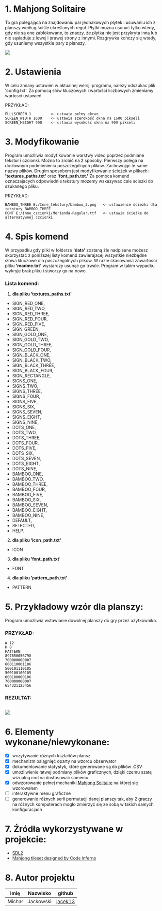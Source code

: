 # 1. **Mahjong Solitaire**
To gra polegająca na znajdowaniu par jednakowych płytek i usuwaniu ich z planszy
według ściśle określonych reguł. Płytki można usunać tylko wtedy, gdy nie są one zablokowane, to znaczy, że plytka nie jest przykryta inną lub nie sąsiaduje z lewej i prawej strony z innymi. Rozgrywka kończy się wtedy, gdy usuniemy wszystkie pary z planszy. 

![](../MahjongSolitaire/resources/game_demo.gif)

# 2. **Ustawienia**
W celu zmiany ustawien w aktualnej wersji programu, nalezy odszukac plik 'config.txt'. Za pomocą słów kluczowych i wartości liczbowych zmieniamy wartosci ustawień.

PRZYKŁAD:
```
FULLSCREEN 1		 <- ustawia pełny ekran
SCREEN_WIDTH 1600	 <- ustawia szerokość okna na 1600 pikseli
SCREEN_HEIGHT 900	 <- ustawia wysokość okna na 900 pikseli
```

# 3. **Modyfikowanie**
Program umożliwia modyfikowanie warstwy video poprzez podmiane tekstur i czcionki. Można to zrobić na 2 sposoby. Pierwszy polega na dosłownym podmienieniu poszczególnych plikow. Zachowując te same nazwy plików. Drugim sposobem jest modyfikowanie ścieżek w plikach: **'textures_paths.txt'** oraz **'font_path.txt.'** Za pomoca komend oznaczajacych odpowiednie tekstury mozemy wskazywac cale sciezki do szukanego pliku.

PRZYKŁAD:
```
BAMBOO_THREE E:/Inne_tekstury/bamboo_3.png	 <- ustawienie ścieżki dla tekstury BAMBOO_THREE
FONT E:/Inne_czcionki/Merienda-Regular.ttf	 <- ustawia ścieżke do alternatywnej czcionki
```

# 4. **Spis komend**
W przypadku gdy pliki w folderze **'data'** zostaną źle nadpisane możesz skorzystac z poniższej listy komend zawierajacej wszystkie niezbędne słowa kluczowe dla poszczególnych plikow. W razie skasowania zawartosci pliku **'readme.txt'** wystarczy usunąć go trwale. Program w takim wypadku wykryje brak pliku i stworzy go na nowo.

### Lista komend:
1) **dla pliku 'textures_paths.txt'**
* SIGN_RED_ONE,
* SIGN_RED_TWO,
* SIGN_RED_THREE,
* SIGN_RED_FOUR,
* SIGN_RED_FIVE,
* SIGN_GREEN,
* SIGN_GOLD_ONE,
* SIGN_GOLD_TWO,
* SIGN_GOLD_THREE,
* SIGN_GOLD_FOUR,
* SIGN_BLACK_ONE,
* SIGN_BLACK_TWO,
* SIGN_BLACK_THREE,
* SIGN_BLACK_FOUR,
* SIGN_RECTANGLE,
* SIGNS_ONE,
* SIGNS_TWO,
* SIGNS_THREE,
* SIGNS_FOUR,
* SIGNS_FIVE,
* SIGNS_SIX,
* SIGNS_SEVEN,
* SIGNS_EIGHT,
* SIGNS_NINE,
* DOTS_ONE,
* DOTS_TWO,
* DOTS_THREE,
* DOTS_FOUR,
* DOTS_FIVE,
* DOTS_SIX,
* DOTS_SEVEN,
* DOTS_EIGHT,
* DOTS_NINE,
* BAMBOO_ONE,
* BAMBOO_TWO,
* BAMBOO_THREE,
* BAMBOO_FOUR,
* BAMBOO_FIVE,
* BAMBOO_SIX,
* BAMBOO_SEVEN,
* BAMBOO_EIGHT,
* BAMBOO_NINE,
* DEFAULT,
* SELECTED,
* HELP.

2) **dla pliku 'icon_path.txt'**
* ICON

3) **dla pliku 'font_path.txt'**
* FONT

4) **dla pliku 'pattern_path.txt'**
* PATTERN

# 5. Przykładowy wzór dla planszy:
Program umożliwia wstawianie dowolnej planszy do gry przez użytkownika. 

### PRZYKŁAD:
```
W 12
H 8
PATTERN
897650056798
700000000007
600110001106
500101110105
500100100105
600100000106
700000000007
654321123456
```
### REZULTAT:

![](../MahjongSolitaire/resources/custom_pattern_example.PNG)
---

# 6. Elementy wykonane/niewykonane:
* [X] wczytywanie różnych kształtów plansz
* [X] mechanizm osiągnięć oparty na wzorcu obserwator
* [X] dokumentowanie statystyk, które generowane są do plików .CSV
* [X] umożliwienie łatwej podmiany plików graficznych, dzięki czemu szatę wizualną można dostosować samemu
* [X] odwzorowanie pełnej mechaniki [Mahjong Solitaire](https://www.kurnik.pl/mahjong/) na której się wzorowałem
* [ ] interaktywne menu graficzne
* [ ] generowanie różnych serii permutacji danej planszy tak, aby 2 graczy na różnych komputerach mogło zmierzyć się ze sobą w takich samych konfiguracjach

# 7. Źródła wykorzystywane w projekcie:
* [SDL2](https://www.libsdl.org/download-2.0.php)
* [Mahjong tileset designed by Code Inferno](www.codeinferno.com)

# 8. Autor projektu

| Imię | Nazwisko|github|
|------|---------|----|
|Michał|Jackowski|[jacek13](https://github.com/jacek13)|
